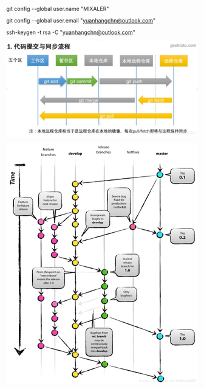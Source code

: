 git config --global user.name "MIXALER"

git config --global user.email "yuanhangchn@outlook.com"

ssh-keygen -t rsa -C "yuanhangchn@outlook.com"

![image-20210618160948901](assets/image-20210618160948901.png)

![image-20210618161020573](assets/image-20210618161020573.png)

